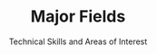---
title: Major Fields
subtitle: Technical Skills and Areas of Interest
summary: Introducing Seokmin Kang's main technical fields and competencies, categorized into four key areas.
type: landing

design:
  spacing: "4rem"

sections:
  - block: features
    content:
      title: "Programming Languages"
      items:
        - name: "C / C++ / C#"
          description: "Fundamental languages for system and application software development, strong in performance optimization and low-level programming."
        - name: "Java / Python"
          description: "Object-oriented and data-driven languages widely used for large-scale projects and AI model implementation."
        - name: "Swift"
          description: "A language used for iOS application development, pursuing both stability and efficiency."

  - block: features
    content:
      title: "Web Development"
      items:
        - name: "HTML / CSS / JavaScript / TypeScript"
          description: "Core technologies for web front-end development, integrating structure, design, and interactivity to enhance user experience."
        - name: "Vue / React / Spring"
          description: "Modern front-end and back-end frameworks for building efficient and maintainable web applications."

  - block: features
    content:
      title: "Database"
      items:
        - name: "MySQL / MongoDB"
          description: "Utilizing relational and NoSQL database systems to efficiently manage various data structures."

  - block: features
    content:
      title: "Systems & Cloud"
      items:
        - name: "Git / Linux / AWS"
          description: "Proficient in version control, server management, and cloud infrastructure across the DevOps spectrum."
---